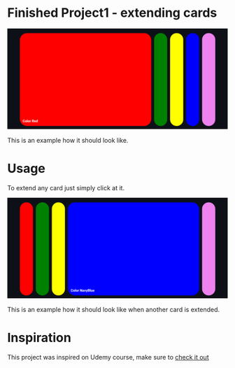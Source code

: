 # Finished Project1 - extending cards

![This is how it should look like](./Project1-bg.png?raw=true "Project1")

This is an example how it should look like.

# Usage

To extend any card just simply click at it.

![This is how it should look like when extended](./Project1-bg-extended.png?raw=true "Project1")

This is an example how it should look like when another card is extended.

# Inspiration

This project was inspired on Udemy course, make sure to [check it out](https://www.udemy.com/course/50-projects-50-days)
